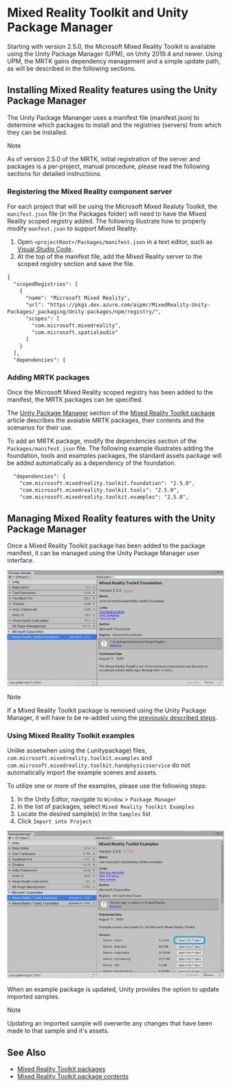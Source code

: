 # Mixed Reality Toolkit and Unity Package Manager

Starting with version 2.5.0, the Microsoft Mixed Reality Toolkit is available using the Unity Package Manager (UPM), on Unity 2019.4 and newer. Using UPM, the MRTK gains dependency management and a simple update path, as will be described in the following sections.

## Installing Mixed Reality features using the Unity Package Manager

The Unity Package Mananger uses a manifest file (manifest.json) to determine which packages to install and the registries (servers) from which they can be installed.

> [!Note]
> As of version 2.5.0 of the MRTK, initial registration of the server and packages is a per-project, manual procedure, please read the following sections for detailed instructions.

### Registering the Mixed Reality component server

For each project that will be using the Microsoft Mixed Realuty Toolkit, the `manifest.json` file (in the Packages folder) will need to have the Mixed Reality scoped registry added. The following illustrate how to properly modify `manfest.json` to support Mixed Reality.

1. Open `<projectRoot>/Packages/manifest.json` in a text editor, such as [Visual Studio Code](https://code.visualstudio.com/).
1. At the top of the manifest file, add the Mixed Reality server to the scoped registry section and save the file.

```
{
  "scopedRegistries": [
    {
      "name": "Microsoft Mixed Reality",
      "url": "https://pkgs.dev.azure.com/aipmr/MixedReality-Unity-Packages/_packaging/Unity-packages/npm/registry/",
      "scopes": [
        "com.microsoft.mixedreality",
        "com.microsoft.spatialaudio"
      ]
    }
  ],
  "dependencies": {
  ```

### Adding MRTK packages

Once the Microsoft Mixed Reality scoped registry has been added to the manifest, the MRTK packages can be specified.

The [Unity Package Manager](Packaging/MRTK_Packages.md#unity-package-manager) section of the [Mixed Reality Toolkit package](Packaging/MRTK_Packages.md) article describes the avaiable MRTK packages, their contents and the scenarios for their use.

To add an MRTK package, modify the dependencies section of the `Packages/manifest.json` file. The following example illustrates adding the foundation, tools and examples packages, the standard assets package will be added automatically as a dependency of the foundation.

```
  "dependencies": {
    "com.microsoft.mixedreality.toolkit.foundation": "2.5.0",
    "com.microsoft.mixedreality.toolkit.tools": "2.5.0",
    "com.microsoft.mixedreality.toolkit.examples": "2.5.0",
```

## Managing Mixed Reality features with the Unity Package Manager

Once a Mixed Reality Toolkit package has been added to the package manifest, it can be managed using the Unity Package Manager user interface.

![MRTK Foundation UPM Pacakge](Images/Packaging/MRTK_FoundationUPM.png)

> [!Note]
> If a Mixed Reality Toolkit package is removed using the Unity Package Manager, it will have to be re-added using the [previously described steps](#adding-mrtk-packages).

### Using Mixed Reality Toolkit examples

Unlike assetwhen using the (.unitypackage) files, `com.microsoft.mixedreality.toolkit.examples` and `com.microsoft.mixedreality.toolkit.handphysicsservice` do not automatically import the example scenes and assets.

To utilize one or more of the examples, please use the following steps:

1. In the Unity Editor, navigate to `Window` > `Package Manager`
1. In the list of packages, select `Mixed Reality Toolkit Examples`
1. Locate the desired sample(s) in the `Samples` list
1. Click `Import into Project`

![Importing samples](Images/Packaging/MRTK_ExamplesUpm.png)

When an example package is updated, Unity provides the option to update imported samples.

> [!Note]
> Updating an imported sample will overwrite any changes that have been made to that sample and it's assets.

## See Also

- [Mixed Reality Toolkit packages](Packaging/MRTK_Packages.md)
- [Mixed Reality Toolkit package contents](MRTK_PackageContents.md)

